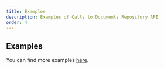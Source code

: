 ```yaml
---
title: Examples
description: Examples of Calls to Documents Repository API
order: 4
---
```


## Examples

You can find more examples [here](/docs/general/examples.html).
